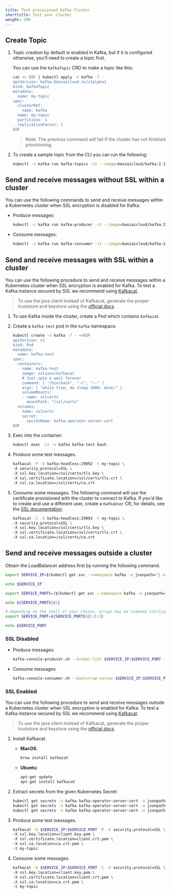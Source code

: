 ```yaml
---
title: Test provisioned Kafka Cluster
shorttitle: Test your cluster
weight: 100
---
```


## Create Topic

1. Topic creation by default is enabled in Kafka, but if it is configured otherwise, you'll need to create a topic first.

    You can use the `KafkaTopic` CRD to make a topic like this:

    ```bash
    cat << EOF | kubectl apply -n kafka -f -
    apiVersion: kafka.banzaicloud.io/v1alpha1
    kind: KafkaTopic
    metadata:
      name: my-topic
    spec:
      clusterRef:
        name: kafka
      name: my-topic
      partitions: 1
      replicationFactor: 1
    EOF
    ```

    > Note: The previous command will fail if the cluster has not finished provisioning.

1. To create a sample topic from the CLI you can run the following:

    ```bash
    kubectl -n kafka run kafka-topics -it --image=banzaicloud/kafka:2.13-2.4.0 --rm=true --restart=Never -- /opt/kafka/bin/kafka-topics.sh --zookeeper zookeeper-client.zookeeper:2181 --topic my-topic --create --partitions 1 --replication-factor 1
    ```

## Send and receive messages without SSL within a cluster

You can use the following commands to send and receive messages within a Kubernetes cluster when SSL encryption is disabled for Kafka.

- Produce messages:

    ```bash
    kubectl -n kafka run kafka-producer -it --image=banzaicloud/kafka:2.13-2.4.0 --rm=true --restart=Never -- /opt/kafka/bin/kafka-console-producer.sh --broker-list kafka-headless:29092 --topic my-topic
    ```

- Consume messages:

    ```bash
    kubectl -n kafka run kafka-consumer -it --image=banzaicloud/kafka:2.13-2.4.0 --rm=true --restart=Never -- /opt/kafka/bin/kafka-console-consumer.sh --bootstrap-server kafka-headless:29092 --topic my-topic --from-beginning
    ```

## Send and receive messages with SSL within a cluster

You can use the following procedure to send and receive messages within a Kubernetes cluster when SSL encryption is enabled for Kafka. To test a Kafka instance secured by SSL we recommend using [Kafkacat](https://github.com/edenhill/kafkacat).

> To use the java client instead of Kafkacat, generate the proper truststore and keystore using the [official docs](https://kafka.apache.org/documentation/#security_ssl).

1. To use Kafka inside the cluster, create a Pod which contains `Kafkacat`.
1. Create a `kafka-test` pod in the `kafka` namespace.

    ```bash
    kubectl create -n kafka -f - <<EOF
    apiVersion: v1
    kind: Pod
    metadata:
      name: kafka-test
    spec:
      containers:
      - name: kafka-test
        image: solsson/kafkacat
        # Just spin & wait forever
        command: [ "/bin/bash", "-c", "--" ]
        args: [ "while true; do sleep 3000; done;" ]
        volumeMounts:
        - name: sslcerts
          mountPath: "/ssl/certs"
      volumes:
      - name: sslcerts
        secret:
          secretName: kafka-operator-server-cert
    EOF
    ```

1. Exec into the container:

    ```bash
    kubectl exec -it -n kafka kafka-test bash
    ```

1. Produce some test messages.

    ```bash
    kafkacat -P -b kafka-headless:29092 -t my-topic \
    -X security.protocol=SSL \
    -X ssl.key.location=/ssl/certs/tls.key \
    -X ssl.certificate.location=/ssl/certs/tls.crt \
    -X ssl.ca.location=/ssl/certs/ca.crt
    ```

1. Consume some messages.
    The following command will use the certificate provisioned with the cluster to connect to Kafka. If you'd like to create and use a different user, create a `KafkaUser` CR, for details, see the [SSL documentation](../ssl/).

    ```bash
    kafkacat -C -b kafka-headless:29092 -t my-topic \
    -X security.protocol=SSL \
    -X ssl.key.location=/ssl/certs/tls.key \
    -X ssl.certificate.location=/ssl/certs/tls.crt \
    -X ssl.ca.location=/ssl/certs/ca.crt
    ```

## Send and receive messages outside a cluster

Obtain the LoadBalancer address first by running the following command.

```bash
export SERVICE_IP=$(kubectl get svc --namespace kafka -o jsonpath="{.status.loadBalancer.ingress[0].ip}" envoy-loadbalancer)

echo $SERVICE_IP

export SERVICE_PORTS=($(kubectl get svc --namespace kafka -o jsonpath="{.spec.ports[*].port}" envoy-loadbalancer))

echo ${SERVICE_PORTS[@]}

# depending on the shell of your choice, arrays may be indexed starting from 0 or 1
export SERVICE_PORT=${SERVICE_PORTS[@]:0:1}

echo $SERVICE_PORT
```

### SSL Disabled

- Produce messages:

    ```bash
    kafka-console-producer.sh --broker-list $SERVICE_IP:$SERVICE_PORT --topic my-topic
    ```

- Consume messages

    ```bash
    kafka-console-consumer.sh --bootstrap-server $SERVICE_IP:$SERVICE_PORT --topic my-topic --from-beginning
    ```

### SSL Enabled

You can use the following procedure to send and receive messages outside a Kubernetes cluster when SSL encryption is enabled for Kafka. To test a Kafka instance secured by SSL we recommend using [Kafkacat](https://github.com/edenhill/kafkacat).

> To use the java client instead of Kafkacat, generate the proper truststore and keystore using the [official docs](https://kafka.apache.org/documentation/#security_ssl).

1. Install Kafkacat.

    - __MacOS__:

        ```bash
        brew install kafkacat
        ```

    - __Ubuntu__:

        ```bash
        apt-get update
        apt-get install kafkacat
        ```

1. Extract secrets from the given Kubernetes Secret:

    ```bash
    kubectl get secrets -n kafka kafka-operator-server-cert -o jsonpath="{['data']['\tls.crt']}" | base64 -D > client.crt.pem
    kubectl get secrets -n kafka kafka-operator-server-cert -o jsonpath="{['data']['\tls.key']}" | base64 -D > client.key.pem
    kubectl get secrets -n kafka kafka-operator-server-cert -o jsonpath="{['data']['\ca.crt']}" | base64 -D > ca.crt.pem
    ```

1. Produce some test messages.

    ```bash
    kafkacat -b $SERVICE_IP:$SERVICE_PORT -P -X security.protocol=SSL \
    -X ssl.key.location=client.key.pem \
    -X ssl.certificate.location=client.crt.pem \
    -X ssl.ca.location=ca.crt.pem \
    -t my-topic
    ```

1. Consume some messages.

    ```bash
    kafkacat -b $SERVICE_IP:$SERVICE_PORT -C -X security.protocol=SSL \
    -X ssl.key.location=client.key.pem \
    -X ssl.certificate.location=client.crt.pem \
    -X ssl.ca.location=ca.crt.pem \
    -t my-topic
    ```
